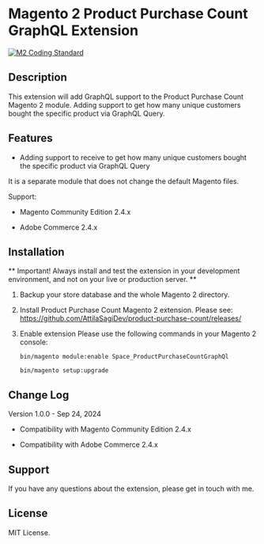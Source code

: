 # **Magento 2 Product Purchase Count GraphQL Extension** #

[![M2 Coding Standard](https://github.com/AttilaSagiDev/product-purchase-count-graph-ql/actions/workflows/codesniffer-actions.yml/badge.svg)](https://github.com/AttilaSagiDev/product-purchase-count-graph-ql/actions/workflows/codesniffer-actions.yml)

## Description ##

This extension will add GraphQL support to the Product Purchase Count Magento 2 module. Adding support to get how many unique customers bought the specific product via GraphQL Query.

## Features ##

- Adding support to receive to get how many unique customers bought the specific product via GraphQL Query

It is a separate module that does not change the default Magento files.

Support:
- Magento Community Edition 2.4.x

- Adobe Commerce 2.4.x

## Installation ##

** Important! Always install and test the extension in your development environment, and not on your live or production server. **

1. Backup your store database and the whole Magento 2 directory.

2. Install Product Purchase Count Magento 2 extension. Please see:
   https://github.com/AttilaSagiDev/product-purchase-count/releases/

3. Enable extension
   Please use the following commands in your Magento 2 console:

   ```
   bin/magento module:enable Space_ProductPurchaseCountGraphQl

   bin/magento setup:upgrade 
   ```

## Change Log ##

Version 1.0.0 - Sep 24, 2024
- Compatibility with Magento Community Edition  2.4.x

- Compatibility with Adobe Commerce 2.4.x

## Support ##

If you have any questions about the extension, please get in touch with me.

## License ##

MIT License.
